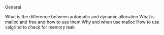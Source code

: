 General

What is the difference between automatic and dynamic allocation
What is malloc and free and how to use them
Why and when use malloc
How to use valgrind to check for memory leak
